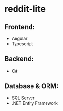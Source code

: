# reddit-lite

<h2>Frontend:</h2>
<ul>
  <li>Angular</li>
  <li>Typescript</li>
</ul>
<h2>Backend:</h2>
<ul>
  <li>C#</li>
</ul>
<h2>Database & ORM:</h2>
<ul>
  <li>SQL Server</li>
  <li>.NET Entity Framework</li>
</ul>
